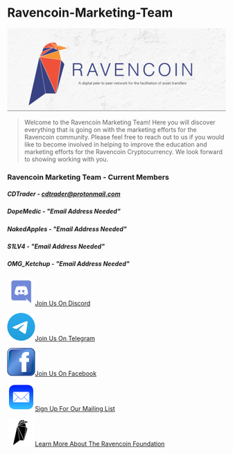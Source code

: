 # Ravencoin-Marketing-Team

<img src="/assets/images/git-repo/ravencoin-marble.png" alt="ravencoin-marble-logo"/>

<blockquote>
<p>Welcome to the Ravencoin Marketing Team! Here you will discover everything that is going on with the marketing efforts for the Ravencoin community. Please feel free to reach out to us if you would like to become involved in helping to improve the education and marketing efforts for the Ravencoin Cryptocurrency. We look forward to showing working with you.</p>
</blockquote> 

### Ravencoin Marketing Team - Current Members

##### CDTrader - cdtrader@protonmail.com
##### DopeMedic - "Email Address Needed"
##### NakedApples - "Email Address Needed"
##### S1LV4 - "Email Address Needed"
##### OMG_Ketchup - "Email Address Needed"

<img src="/assets/images/git-repo/discord.jpeg" alt="discord-logo"/><a href="https://discord.com/invite/jn6uhur">Join Us On Discord</a>

<img src="/assets/images/git-repo/telegram.png" alt="telegram-logo"/><a href="https://t.me/RavencoinDev">Join Us On Telegram</a>

<img src="/assets/images/git-repo/facebook.png" alt="facebook-logo"/><a href="https://www.facebook.com/groups/RavenCoinNest">Join Us On Facebook</a>

<img src="/assets/images/git-repo/mailing-list.png" alt="mailing-list-logo"/><a href="https://ravencoin.org/updates/">Sign Up For Our Mailing List</a>

<img src="/assets/images/git-repo/ravencoin-foundation.png" alt="ravencoin-marble-logo"/><a href="https://ravencoin.foundation/">Learn More About The Ravencoin Foundation</a>
